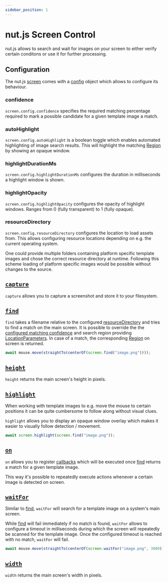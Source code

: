 ```yaml
---
sidebar_position: 1
---
```


# nut.js Screen Control

nut.js allows to search and wait for images on your screen to either verify certain conditons or use it for further processing.

## Configuration

The nut.js [screen](https://nut-tree.github.io/apidoc/classes/screen.html) comes with a [config](https://nut-tree.github.io/apidoc/classes/screen.html#config) object which allows to configure its behaviour.

### confidence

`screen.config.confidence` specifies the required matching percentage required to mark a possible candidate for a given template image a match.

### autoHighlight

`screen.config.autoHighlight` is a boolean toggle which enables automated highlighting of image search results.
This will highlight the matching [Region](https://nut-tree.github.io/apidoc/classes/region.html) by showing an opaque window.

### highlightDurationMs

`screen.config.highlightDurationMs` configures the duration in milliseconds a highlight window is shown.

### highlightOpacity

`screen.config.highlightOpacity` configures the opacity of highlight windows. Ranges from 0 (fully transparent) to 1 (fully opaque).

### resourceDirectory

`screen.config.resourceDirectory` configures the location to load assets from.
This allows configuring resource locations depending on e.g. the current operating system.

One could provide multiple folders containing platform specific template images and chose the correct resource directory at runtime.
Following this scheme loading of platform specific images would be possible without changes to the source.

## [`capture`](https://nut-tree.github.io/apidoc/classes/screen.html#capture)

`capture` allows you to capture a screenshot and store it to your filesystem.

## [`find`](https://nut-tree.github.io/apidoc/classes/screen.html#find)

`find` takes a filename relative to the configured [resourceDirectory](#resourcedirectory) and tries to find a match on the main screen.
It is possible to override the the [configured matching confidence](#confidence) and search region providing [LocationParameters](https://nut-tree.github.io/apidoc/classes/locationparameters.html).
In case of a match, the corresponding [Region](https://nut-tree.github.io/apidoc/classes/region.html) on screen is returned.

```js
await mouse.move(straightTo(centerOf(screen.find("image.png"))));
```

## [`height`](https://nut-tree.github.io/apidoc/classes/screen.html#height)

`height` returns the main screen's height in pixels.

## [`highlight`](https://nut-tree.github.io/apidoc/classes/screen.html#highlight)

When working with template images to e.g. move the mouse to certain positions it can be quite cumbersome to follow along without visual clues.

`highlight` allows you to display an opaque window overlay which makes it easier to visually follow detection / movement.

```js
await screen.highlight(screen.find("image.png"));
```

## [`on`](https://nut-tree.github.io/apidoc/classes/screen.html#on)

`on` allows you to register [callbacks](https://nut-tree.github.io/apidoc/globals.html#findhookcallback) which will be executed once [find](#findhttpsnut-treegithubionutjsclassesscreenhtmlfind) returns a match for a given template image.

This way it's possible to repeatedly execute actions whenever a certain image is detected on screen.

## [`waitFor`](https://nut-tree.github.io/apidoc/classes/screen.html#waitfor)

Similar to [find](#findhttpsnut-treegithubionutjsclassesscreenhtmlfind), `waitFor` will search for a template image on a system's main screen.

While [find](#findhttpsnut-treegithubionutjsclassesscreenhtmlfind) will fail immediately if no match is found, `waitFor` allows to configure a timeout in milliseconds during which the screen will repeatedly be scanned for the template image.
Once the configured timeout is reached with no match, `waitFor` will fail.

```js
await mouse.move(straightTo(centerOf(screen.waitFor("image.png", 3000))));
```

## [`width`](https://nut-tree.github.io/apidoc/classes/screen.html#width)

`width` returns the main screen's width in pixels.
